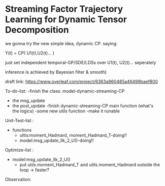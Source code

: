 # Streaming Factor Trajectory Learning for Dynamic Tensor Decomposition


we gonna try the new simple idea, dynamic CP. saying: 

Y(t) = CP( U1(t),U2(t)... )

just set independent temporal-GP/SDE/LDSs over U1(t), U2(t)... seperately

inference is achieved by  Bayesian filter & smooth)

draft link: https://www.overleaf.com/project/6363a960485a46499baef800

To-do-list:
-finish the class: model-dynamic-streaming-CP
  - the msg_update
  - the post_update
-finish dynamic-streaming-CP main function (what's the logics)
-some new utils function
-make it runable

Unit-Test-list :
- functions
  - ultis:moment_Hadmard, moment_Hadmard_T-doing!!
  - model:msg_update_llk_2_U()-doing!!

Optimize-list :
- model:msg_update_llk_2_U()
    - put utils.moment_Hadmard_T and utils.moment_Hadmard outside the loop -> faster? 

Observation:
